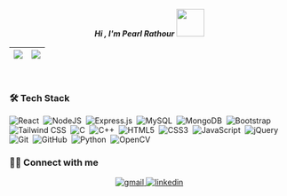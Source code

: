 <!-- ### Hi there 👋 -->

<!--
**pearlrathour/pearlrathour** is a ✨ _special_ ✨ repository because its `README.md` (this file) appears on your GitHub profile.

Here are some ideas to get you started:

- 🔭 I’m currently working on ...
- 🌱 I’m currently learning ...
- 👯 I’m looking to collaborate on ...
- 🤔 I’m looking for help with ...
- 💬 Ask me about ...
- 📫 How to reach me: ...
- 😄 Pronouns: ...
- ⚡ Fun fact: ...
-->

<p align="center">
	<i><b> Hi , I'm Pearl Rathour </b></i>
	<img src="https://media.giphy.com/media/VgCDAzcKvsR6OM0uWg/giphy.gif" width="50" />
<!-- 	<img src="https://media.giphy.com/media/7j2hfyeVcDtf2/giphy.gif" width="50" /> -->
</p>

<!--
<p align="center">
  <a href="https://github.com/DenverCoder1/readme-typing-svg"><img src="https://readme-typing-svg.herokuapp.com?lines=MERN+Stack+Developer;Competitive+Programmer;Codechef%20(Highest%20rating%201655);SIH+2022+Finalist;DS%20|%20Algorithms%20|%20OOPS%20;ECE+Student&center=true&width=500&height=50&color=50C878"></a>
</p>
<br>

<p align="center" height="180px">
  <img align="left" height="160px" src="https://github-readme-stats.vercel.app/api?username=pearlrathour&show_icons=true&theme=dark&count_private=true&title_color=50C878&bg_color=00000000&text_color=a2a2a2" alt="Pearl Rathour's github stats" />
<img align="right" height="160px"  src="https://github-readme-streak-stats.herokuapp.com?user=pearlrathour&theme=vue-dark&background=00000000" alt="pearlrathour" />
</p>
-->

<!--
<p align="left">
 <img src="https://github-readme-stats.vercel.app/api/top-langs/?username=pearlrathour&hide=TeX&layout=compact&theme=midnight-purple&&hide_border=false&&count_private=true"/>
</p>
-->

|<img src="https://github-readme-stats.vercel.app/api?username=pearlrathour&&show_icons=true&&hide_border=false&&theme=midnight-purple&&count_private=true"/>|<img src="https://github-readme-streak-stats.herokuapp.com/?user=pearlrathour&&theme=midnight-purple&&hide_border=false&&show_icons=true"/>|
|---|---|
<br>

### 🛠 Tech Stack
![React](https://img.shields.io/badge/react-%2320232a.svg?style=for-the-badge&logo=react&logoColor=%2361DAFB)&nbsp;
![NodeJS](https://img.shields.io/badge/node.js-6DA55F?style=for-the-badge&logo=node.js&logoColor=white)&nbsp;
![Express.js](https://img.shields.io/badge/express.js-%23404d59.svg?style=for-the-badge&logo=express&logoColor=%2361DAFB)&nbsp;
![MySQL](https://img.shields.io/badge/mysql-%2300f.svg?style=for-the-badge&logo=mysql&logoColor=white)&nbsp;
![MongoDB](https://img.shields.io/badge/MongoDB-%234ea94b.svg?style=for-the-badge&logo=mongodb&logoColor=white)&nbsp;
![Bootstrap](https://img.shields.io/badge/bootstrap-%238511FA.svg?style=for-the-badge&logo=bootstrap&logoColor=white)&nbsp;
![Tailwind CSS](https://img.shields.io/badge/-TailwindCSS-05122A?&style=for-the-badge&logo=tailwindcss&logoColor=white)&nbsp;
![C](https://img.shields.io/badge/c-%2300599C.svg?style=for-the-badge&logo=c&logoColor=white)&nbsp;
![C++](https://img.shields.io/badge/c++-%2300599C.svg?style=for-the-badge&logo=c%2B%2B&logoColor=white)&nbsp;
![HTML5](https://img.shields.io/badge/html5-%23E34F26.svg?style=for-the-badge&logo=html5&logoColor=white)&nbsp;
![CSS3](https://img.shields.io/badge/css3-%231572B6.svg?style=for-the-badge&logo=css3&logoColor=white)&nbsp;
![JavaScript](https://img.shields.io/badge/javascript-%23323330.svg?style=for-the-badge&logo=javascript&logoColor=%23F7DF1E)&nbsp;
![jQuery](https://img.shields.io/badge/jquery-%230769AD.svg?style=for-the-badge&logo=jquery&logoColor=white)&nbsp;
![Git](https://img.shields.io/badge/git-%23F05033.svg?style=for-the-badge&logo=git&logoColor=white)&nbsp;
![GitHub](https://img.shields.io/badge/github-%23121011.svg?style=for-the-badge&logo=github&logoColor=white)&nbsp;
![Python](https://img.shields.io/badge/python-3670A0?style=for-the-badge&logo=python&logoColor=ffdd54)&nbsp;
![OpenCV](https://img.shields.io/badge/opencv-%23white.svg?style=for-the-badge&logo=opencv&logoColor=white)&nbsp;
<br>




### 🤝🏻 Connect with me
<p align="center">
	<a href="mailto:pearl.rathour33@gmail.com" target="_blank">
		<img src=https://img.shields.io/badge/gmail-%2300acee.svg?color=D14836&style=for-the-badge&logo=gmail&logoColor=white alt=gmail style="margin-bottom: 5px;" />
	</a>
	<a href="https://www.linkedin.com/in/pearlrathour/" target="_blank">
		<img src=https://img.shields.io/badge/linkedin-%2300acee.svg?color=%230077B5&style=for-the-badge&logo=linkedin&logoColor=white alt=linkedin style="margin-bottom: 5px;" />
	</a>
</p>

<!-- 
### ⚙️ &nbsp;My Competitive Programming Profiles
<p align="center">
	<a href="https://www.codechef.com/users/pearlrathour">
	<img src=https://img.shields.io/badge/codechef-%2300acee.svg?color=1DA1F2&style=for-the-badge&logo=codechef&logoColor=white alt=codechef style="margin-bottom: 5px;" />
	<a href="https://leetcode.com/PearlRathour/">
	<img src=https://img.shields.io/badge/leetcode-%2300acee.svg?color=C13584&style=for-the-badge&logo=leetcode&logoColor=white alt=leetcode style="margin-bottom: 5px;" />
	</a>
	<a href=https://auth.geeksforgeeks.org/user/pearlrathour33/>
	<img src=https://img.shields.io/badge/geeksforgeeks-%2300acee.svg?color=1DA1F2&style=for-the-badge&logo=geeksforgeeks&logoColor=white alt=geeksforgeeks style="margin-bottom: 5px;" />
	</a>
</p> 
--!>

